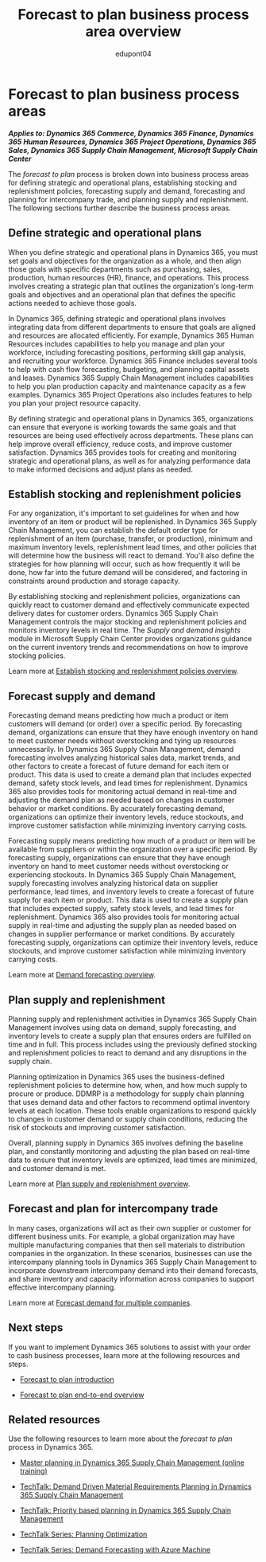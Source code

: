 ﻿---
title:  Forecast to plan business process area overview
description: Get an overview for each of the business process areas in the forecast to plan end-to-end business process flow in Dynamics 365 solutions.
ms.date: 07/25/2023
ms.topic: conceptual
author: edupont04
ms.author: annekrupke
ms.reviewer: edupont
---

# Forecast to plan business process areas

***Applies to: Dynamics 365 Commerce, Dynamics 365 Finance, Dynamics 365 Human Resources, Dynamics 365 Project Operations, Dynamics 365 Sales, Dynamics 365 Supply Chain Management, Microsoft Supply Chain Center***

The *forecast to plan* process is broken down into business process areas for defining strategic and operational plans, establishing stocking and replenishment policies, forecasting supply and demand, forecasting and planning for intercompany trade, and planning supply and replenishment. The following sections further describe the business process areas.

## Define strategic and operational plans

When you define strategic and operational plans in Dynamics 365, you must set goals and objectives for the organization as a whole, and then align those goals with specific departments such as purchasing, sales, production, human resources (HR), finance, and operations. This process involves creating a strategic plan that outlines the organization's long-term goals and objectives and an operational plan that defines the specific actions needed to achieve those goals.

In Dynamics 365, defining strategic and operational plans involves integrating data from different departments to ensure that goals are aligned and resources are allocated efficiently. For example,  Dynamics 365 Human Resources includes capabilities to help you manage and plan your workforce, including forecasting positions, performing skill gap analysis, and recruiting your workforce. Dynamics 365 Finance includes several tools to help with cash flow forecasting, budgeting, and planning capital assets and leases. Dynamics 365 Supply Chain Management includes capabilities to help you plan production capacity and maintenance capacity as a few examples. Dynamics 365 Project Operations also includes features to help you plan your project resource capacity.

By defining strategic and operational plans in Dynamics 365, organizations can ensure that everyone is working towards the same goals and that resources are being used effectively across departments. These plans can help improve overall efficiency, reduce costs, and improve customer satisfaction. Dynamics 365 provides tools for creating and monitoring strategic and operational plans, as well as for analyzing performance data to make informed decisions and adjust plans as needed.

## Establish stocking and replenishment policies

For any organization, it's important to set guidelines for when and how inventory of an item or product will be replenished. In Dynamics 365 Supply Chain Management, you can establish the default order type for replenishment of an item (purchase, transfer, or production), minimum and maximum inventory levels, replenishment lead times, and other policies that will determine how the business will react to demand. You'll also define the strategies for how planning will occur, such as how frequently it will be done, how far into the future demand will be considered, and factoring in constraints around production and storage capacity.

By establishing stocking and replenishment policies, organizations can quickly react to customer demand and effectively communicate expected delivery dates for customer orders. Dynamics 365 Supply Chain Management controls the major stocking and replenishment policies and monitors inventory levels in real time. The *Supply and demand insights* module in Microsoft Supply Chain Center provides organizations guidance on the current inventory trends and recommendations on how to improve stocking policies.  

Learn more at [Establish stocking and replenishment policies overview](forecast-to-plan-establish-stocking-replenishment-policies-overview.md).  

## Forecast supply and demand

Forecasting demand means predicting how much a product or item customers will demand (or order) over a specific period. By forecasting demand, organizations can ensure that they have enough inventory on hand to meet customer needs without overstocking and tying up resources unnecessarily. In Dynamics 365 Supply Chain Management, demand forecasting involves analyzing historical sales data, market trends, and other factors to create a forecast of future demand for each item or product. This data is used to create a demand plan that includes expected demand, safety stock levels, and lead times for replenishment. Dynamics 365 also provides tools for monitoring actual demand in real-time and adjusting the demand plan as needed based on changes in customer behavior or market conditions. By accurately forecasting demand, organizations can optimize their inventory levels, reduce stockouts, and improve customer satisfaction while minimizing inventory carrying costs.

Forecasting supply means predicting how much of a product or item will be available from suppliers or within the organization over a specific period. By forecasting supply, organizations can ensure that they have enough inventory on hand to meet customer needs without overstocking or experiencing stockouts. In Dynamics 365 Supply Chain Management, supply forecasting involves analyzing historical data on supplier performance, lead times, and inventory levels to create a forecast of future supply for each item or product. This data is used to create a supply plan that includes expected supply, safety stock levels, and lead times for replenishment. Dynamics 365 also provides tools for monitoring actual supply in real-time and adjusting the supply plan as needed based on changes in supplier performance or market conditions. By accurately forecasting supply, organizations can optimize their inventory levels, reduce stockouts, and improve customer satisfaction while minimizing inventory carrying costs.

Learn more at [Demand forecasting overview](forecast-to-plan-demand-forecasting-overview.md).  

## Plan supply and replenishment

Planning supply and replenishment activities in Dynamics 365 Supply Chain Management involves using data on demand, supply forecasting, and inventory levels to create a supply plan that ensures orders are fulfilled on time and in full. This process includes using the previously defined stocking and replenishment policies to react to demand and any disruptions in the supply chain.

Planning optimization in Dynamics 365 uses the business-defined replenishment policies to determine how, when, and how much supply to procure or produce. DDMRP is a methodology for supply chain planning that uses demand data and other factors to recommend optimal inventory levels at each location. These tools enable organizations to respond quickly to changes in customer demand or supply chain conditions, reducing the risk of stockouts and improving customer satisfaction.

Overall, planning supply in Dynamics 365 involves defining the baseline plan, and constantly monitoring and adjusting the plan based on real-time data to ensure that inventory levels are optimized, lead times are minimized, and customer demand is met.

Learn more at [Plan supply and replenishment overview](forecast-to-plan-supply-replenishment-overview.md).  

## Forecast and plan for intercompany trade

In many cases, organizations will act as their own supplier or customer for different business units. For example, a global organization may have multiple manufacturing companies that then sell materials to distribution companies in the organization. In these scenarios, businesses can use the intercompany planning tools in Dynamics 365 Supply Chain Management to incorporate downstream intercompany demand into their demand forecasts, and share inventory and capacity information across companies to support effective intercompany planning.  

Learn more at [Forecast demand for multiple companies](forecast-to-plan-manage-intercompany-forecast.md).

## Next steps

If you want to implement Dynamics 365 solutions to assist with your order to cash business processes, learn more at the following resources and steps.

- [Forecast to plan introduction](forecast-to-plan-introduction.md)

- [Forecast to plan end-to-end overview](forecast-to-plan-overview.md)

## Related resources

Use the following resources to learn more about the *forecast to plan* process in Dynamics 365.

- [Master planning in Dynamics 365 Supply Chain Management (online training)](/training/paths/master-planning-supply-chain-management/)

- [TechTalk: Demand Driven Material Requirements Planning in Dynamics 365 Supply Chain Management](https://community.dynamics.com/blogs/post/?postid=72ceafd4-72c4-4921-81f1-8535076d7be6)

- [TechTalk: Priority based planning in Dynamics 365 Supply Chain Management](https://community.dynamics.com/blogs/post/?postid=dcde88fa-9009-4adc-a2a6-514dd6a43bc9)

- [TechTalk Series: Planning Optimization](https://community.dynamics.com/blogs/post/?postid=c5f1bffe-a521-4904-aa69-4e40f7336fd7)

- [TechTalk Series: Demand Forecasting with Azure Machine](https://community.dynamics.com/blogs/post/?postid=be5e2cbb-373f-4167-9e57-8ccb97f97b84)

<!--## Tags
*Stakeholders:* Functional consultant, Business analyst, Planning stakeholders, Procurement stakeholders, Sales stakeholders, Production stakeholders, Inventory stakeholders

*Products:* Dynamics 365 Commerce, Dynamics 365 Finance, Dynamics 365 Human Resources, Dynamics 365 Project Operations, Dynamics 365 Sales, Dynamics 365 Supply Chain Management, Microsoft Supply Chain Center  
